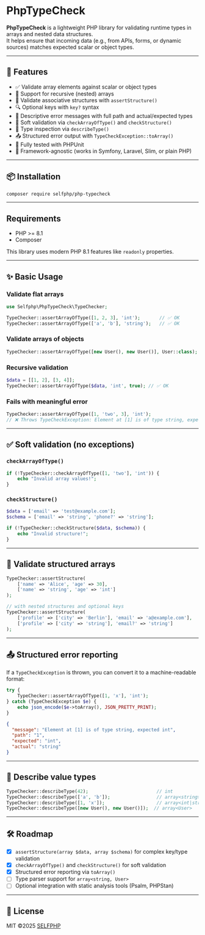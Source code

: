 # PhpTypeCheck

**PhpTypeCheck** is a lightweight PHP library for validating runtime types in arrays and nested data structures.  
It helps ensure that incoming data (e.g., from APIs, forms, or dynamic sources) matches expected scalar or object types.

---

## 🚀 Features

- ✅ Validate array elements against scalar or object types
- 🔁 Support for recursive (nested) arrays
- 🧩 Validate associative structures with `assertStructure()`
- 🔍 Optional keys with `key?` syntax
- 🧠 Descriptive error messages with full path and actual/expected types
- 🧾 Soft validation via `checkArrayOfType()` and `checkStructure()`
- 🧪 Type inspection via `describeType()`
- 📤 Structured error output with `TypeCheckException::toArray()`
- 🧪 Fully tested with PHPUnit
- 🎯 Framework-agnostic (works in Symfony, Laravel, Slim, or plain PHP)

---

## 📦 Installation

```bash
composer require selfphp/php-typecheck
```

---

## Requirements

- PHP >= 8.1
- Composer

This library uses modern PHP 8.1 features like `readonly` properties.

---

## ✨ Basic Usage

### Validate flat arrays

```php
use Selfphp\PhpTypeCheck\TypeChecker;

TypeChecker::assertArrayOfType([1, 2, 3], 'int');       // ✅ OK
TypeChecker::assertArrayOfType(['a', 'b'], 'string');   // ✅ OK
```

### Validate arrays of objects

```php
TypeChecker::assertArrayOfType([new User(), new User()], User::class); // ✅ OK
```

### Recursive validation

```php
$data = [[1, 2], [3, 4]];
TypeChecker::assertArrayOfType($data, 'int', true); // ✅ OK
```

### Fails with meaningful error

```php
TypeChecker::assertArrayOfType([1, 'two', 3], 'int');
// ❌ Throws TypeCheckException: Element at [1] is of type string, expected int
```

---

## ✅ Soft validation (no exceptions)

### `checkArrayOfType()`

```php
if (!TypeChecker::checkArrayOfType([1, 'two'], 'int')) {
    echo "Invalid array values!";
}
```

### `checkStructure()`

```php
$data = ['email' => 'test@example.com'];
$schema = ['email' => 'string', 'phone?' => 'string'];

if (!TypeChecker::checkStructure($data, $schema)) {
    echo "Invalid structure!";
}
```

---

## 🧩 Validate structured arrays

```php
TypeChecker::assertStructure(
    ['name' => 'Alice', 'age' => 30],
    ['name' => 'string', 'age' => 'int']
);

// with nested structures and optional keys
TypeChecker::assertStructure(
    ['profile' => ['city' => 'Berlin'], 'email' => 'a@example.com'],
    ['profile' => ['city' => 'string'], 'email?' => 'string']
);
```

---

## 📤 Structured error reporting

If a `TypeCheckException` is thrown, you can convert it to a machine-readable format:

```php
try {
    TypeChecker::assertArrayOfType([1, 'x'], 'int');
} catch (TypeCheckException $e) {
    echo json_encode($e->toArray(), JSON_PRETTY_PRINT);
}
```

```json
{
  "message": "Element at [1] is of type string, expected int",
  "path": "1",
  "expected": "int",
  "actual": "string"
}
```

---

## 🧪 Describe value types

```php
TypeChecker::describeType(42);                         // int
TypeChecker::describeType(['a', 'b']);                 // array<string>
TypeChecker::describeType([1, 'x']);                   // array<int|string>
TypeChecker::describeType([new User(), new User()]);  // array<User>
```

---

## 🛠 Roadmap

- [x] `assertStructure(array $data, array $schema)` for complex key/type validation
- [x] `checkArrayOfType()` and `checkStructure()` for soft validation
- [x] Structured error reporting via `toArray()`
- [ ] Type parser support for `array<string, User>`
- [ ] Optional integration with static analysis tools (Psalm, PHPStan)

---

## 📄 License

MIT ©2025 [SELFPHP](https://github.com/selfphp)

